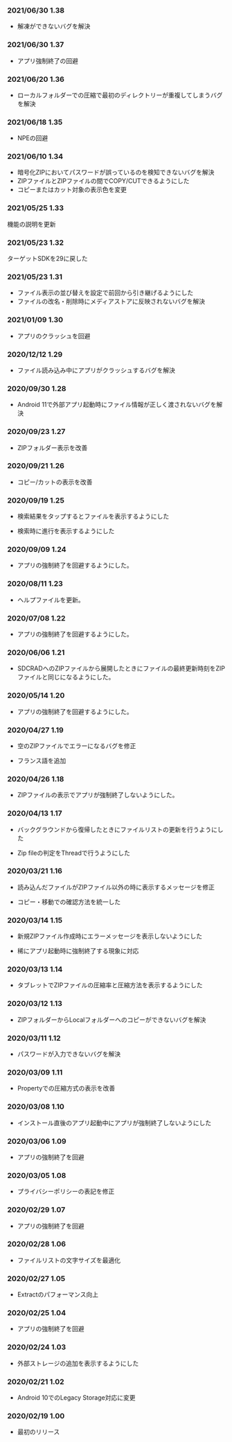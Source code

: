 ### 2021/06/30 1.38  

- 解凍ができないバグを解決  

### 2021/06/30 1.37  

- アプリ強制終了の回避  

### 2021/06/20 1.36  

- ローカルフォルダーでの圧縮で最初のディレクトリーが重複してしまうバグを解決  

### 2021/06/18 1.35  

- NPEの回避  

### 2021/06/10 1.34  

- 暗号化ZIPにおいてパスワードが誤っているのを検知できないバグを解決  
- ZIPファイルとZIPファイルの間でCOPY/CUTできるようにした  
- コピーまたはカット対象の表示色を変更  

### 2021/05/25 1.33  
機能の説明を更新  

### 2021/05/23 1.32  
ターゲットSDKを29に戻した  

### 2021/05/23 1.31  

- ファイル表示の並び替えを設定で前回から引き継げるようにした  
- ファイルの改名・削除時にメディアストアに反映されないバグを解決  

### 2021/01/09 1.30  

- アプリのクラッシュを回避  

### 2020/12/12 1.29  

- ファイル読み込み中にアプリがクラッシュするバグを解決  

### 2020/09/30 1.28  

- Android 11で外部アプリ起動時にファイル情報が正しく渡されないバグを解決  

### 2020/09/23 1.27  

- ZIPフォルダー表示を改善  

### 2020/09/21 1.26  

- コピー/カットの表示を改善  

### 2020/09/19 1.25  

- 検索結果をタップするとファイルを表示するようにした  

- 検索時に進行を表示するようにした  

### 2020/09/09 1.24  

- アプリの強制終了を回避するようにした。  

### 2020/08/11 1.23  

- ヘルプファイルを更新。  

### 2020/07/08 1.22  

- アプリの強制終了を回避するようにした。  

### 2020/06/06 1.21  

- SDCRADへのZIPファイルから展開したときにファイルの最終更新時刻をZIPファイルと同じになるようにした。   

### 2020/05/14 1.20  

- アプリの強制終了を回避するようにした。  

### 2020/04/27 1.19  

- 空のZIPファイルでエラーになるバグを修正  

- フランス語を追加  

### 2020/04/26 1.18  

- ZIPファイルの表示でアプリが強制終了しないようにした。  

### 2020/04/13 1.17  

- バックグラウンドから復帰したときにファイルリストの更新を行うようにした  

- Zip fileの判定をThreadで行うようにした  

### 2020/03/21 1.16  

- 読み込んだファイルがZIPファイル以外の時に表示するメッセージを修正  

- コピー・移動での確認方法を統一した  

### 2020/03/14 1.15  

- 新規ZIPファイル作成時にエラーメッセージを表示しないようにした  

- 稀にアプリ起動時に強制終了する現象に対応  

### 2020/03/13 1.14  

- タブレットでZIPファイルの圧縮率と圧縮方法を表示するようにした  

### 2020/03/12 1.13  

- ZIPフォルダーからLocalフォルダーへのコピーができないバグを解決  

### 2020/03/11 1.12  

- パスワードが入力できないバグを解決  

### 2020/03/09 1.11  

- Propertyでの圧縮方式の表示を改善  

### 2020/03/08 1.10  

- インストール直後のアプリ起動中にアプリが強制終了しないようにした  

### 2020/03/06 1.09  

-   アプリの強制終了を回避  

### 2020/03/05 1.08  

-   プライバシーポリシーの表記を修正  

### 2020/02/29 1.07  

-   アプリの強制終了を回避  

### 2020/02/28 1.06  

-   ファイルリストの文字サイズを最適化  

### 2020/02/27 1.05  

-   Extractのパフォーマンス向上  

### 2020/02/25 1.04  

-   アプリの強制終了を回避  

### 2020/02/24 1.03   

-   外部ストレージの追加を表示するようにした  

### 2020/02/21 1.02   

-   Android 10でのLegacy Storage対応に変更  

### 2020/02/19 1.00   

-   最初のリリース  
